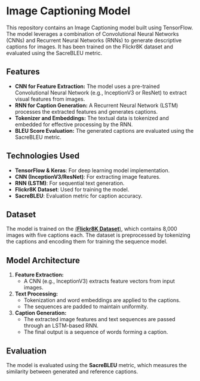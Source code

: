# Image Captioning Model

This repository contains an Image Captioning model built using TensorFlow. The model leverages a combination of Convolutional Neural Networks (CNNs) and Recurrent Neural Networks (RNNs) to generate descriptive captions for images. It has been trained on the Flickr8K dataset and evaluated using the SacreBLEU metric.

## Features
- **CNN for Feature Extraction:** The model uses a pre-trained Convolutional Neural Network (e.g., InceptionV3 or ResNet) to extract visual features from images.
- **RNN for Caption Generation:** A Recurrent Neural Network (LSTM) processes the extracted features and generates captions.
- **Tokenizer and Embeddings:** The textual data is tokenized and embedded for effective processing by the RNN.
- **BLEU Score Evaluation:** The generated captions are evaluated using the SacreBLEU metric.

## Technologies Used
- **TensorFlow & Keras**: For deep learning model implementation.
- **CNN (InceptionV3/ResNet)**: For extracting image features.
- **RNN (LSTM)**: For sequential text generation.
- **Flickr8K Dataset**: Used for training the model.
- **SacreBLEU**: Evaluation metric for caption accuracy.

## Dataset
The model is trained on the [(**Flickr8K Dataset**)](https://github.com/awsaf49/flickr-dataset), which contains 8,000 images with five captions each. The dataset is preprocessed by tokenizing the captions and encoding them for training the sequence model.

## Model Architecture
1. **Feature Extraction:**
   - A CNN (e.g., InceptionV3) extracts feature vectors from input images.
2. **Text Processing:**
   - Tokenization and word embeddings are applied to the captions.
   - The sequences are padded to maintain uniformity.
3. **Caption Generation:**
   - The extracted image features and text sequences are passed through an LSTM-based RNN.
   - The final output is a sequence of words forming a caption.

## Evaluation
The model is evaluated using the **SacreBLEU** metric, which measures the similarity between generated and reference captions.


